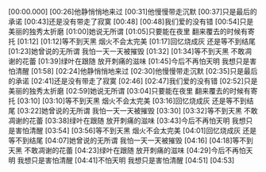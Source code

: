 [00:00.000]
[00:26]他静悄悄地来过
[00:31]他慢慢带走沉默
[00:37]只是最后的承诺
[00:43]还是没有带走了寂寞
[00:48]
[00:48]我们爱的没有错
[00:54]只是美丽的独秀太折磨
[01:00]她说无所谓
[01:05]只要能在夜里 翻来覆去的时候有寄托
[01:12]
[01:12]等不到天黑 烟火不会太完美
[01:17]回忆烧成灰 还是等不到结尾
[01:23]她曾说的无所谓 我怕一天一天被摧毁
[01:32]
[01:34]等不到天黑 不敢凋谢的花蕾
[01:39]绿叶在跟随 放开刺痛的滋味
[01:45]今后不再怕天明 我想只是害怕清醒
[01:58]
[02:24]他静悄悄地来过
[02:30]他慢慢带走沉默
[02:35]只是最后的承诺
[02:41]还是没有带走了寂寞
[02:46]
[02:47]我们爱的没有错
[02:52]只是美丽的独秀太折磨
[02:59]她说无所谓
[03:04]只要能在夜里 翻来覆去的时候有寄托
[03:10]
[03:10]等不到天黑 烟火不会太完美
[03:16]回忆烧成灰 还是等不到结尾
[03:22]她曾说的无所谓 我怕一天一天被摧毁
[03:30]
[03:32]等不到天黑 不敢凋谢的花蕾
[03:38]绿叶在跟随 放开刺痛的滋味
[03:43]今后不再怕天明 我想只是害怕清醒
[03:54]
[03:56]等不到天黑 烟火不会太完美
[04:01]回忆烧成灰 还是等不到结尾
[04:07]她曾说的无所谓 我怕一天一天被摧毁
[04:16]
[04:18]等不到天黑 不敢凋谢的花蕾
[04:23]绿叶在跟随 放开刺痛的滋味
[04:29]今后不再怕天明 我想只是害怕清醒
[04:41]不怕天明 我想只是害怕清醒
[04:51]
[04:53]